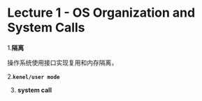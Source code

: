 # Lecture 1 - OS Organization and System Calls

1.**隔离**

操作系统使用接口实现复用和内存隔离，

2.**`kenel/user mode`**

 



3. **system call**